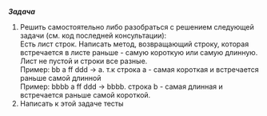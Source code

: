 ***Задача*** 
1. Решить самостоятельно либо  разобраться с решением следующей задачи (см. код последней консультации):    
Есть лист строк. Написать метод, возвращающий строку, которая встречается
в листе раньше - самую короткую или самую длинную. Лист не пустой и строки все разные.  
Пример:  bb a ff ddd  -> a. т.к строка а -   самая короткая и встречается раньше самой длинной  
Пример:  bbbb a ff ddd  -> bbbb.   строка b -   самая длинная и встречается раньше самой короткой.
2. Написать к этой задаче тесты


